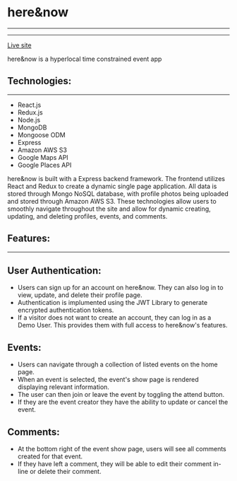 # here&now
---
---

[Live site](https://here-now-825.herokuapp.com/)

here&now is a hyperlocal time constrained event app


Technologies:
---
---

* React.js
* Redux.js
* Node.js
* MongoDB
* Mongoose ODM
* Express
* Amazon AWS S3
* Google Maps API
* Google Places API

here&now is built with a Express backend framework. The frontend utilizes React and Redux to create a dynamic single page application. All data is stored through Mongo NoSQL database, with profile photos being uploaded and stored through Amazon AWS S3. These technologies allow users to smoothly navigate throughout the site and allow for dynamic creating, updating, and deleting profiles, events, and comments.


Features:
---
---

User Authentication:
---

* Users can sign up for an account on here&now. They can also log in to view, update, and delete their profile page.
* Authentication is implumented using the JWT Library to generate encrypted authentication tokens. 
* If a visitor does not want to create an account, they can log in as a Demo User. This provides them with full access to here&now's features.


Events:
---

* Users can navigate through a collection of listed events on the home page.
* When an event is selected, the event's show page is rendered displaying relevant information.
* The user can then join or leave the event by toggling the attend button.
* If they are the event creator they have the ability to update or cancel the event.


Comments:
---

* At the bottom right of the event show page, users will see all comments created for that event.
* If they have left a comment, they will be able to edit their comment in-line or delete their comment.

